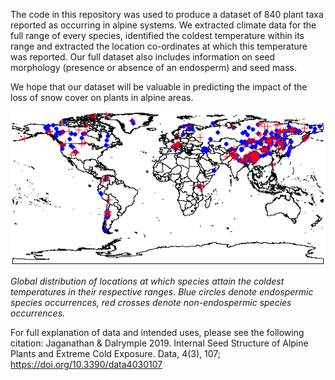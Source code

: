 The code in this repository was used to produce a dataset of 840 plant taxa reported as occurring in alpine systems.  We extracted climate data for the full range of every species, identified the coldest temperature within its range and extracted the location co-ordinates at which this temperature was reported.  Our full dataset also includes information on seed morphology (presence or absence of an endosperm) and seed mass.

We hope that our dataset will be valuable in predicting the impact of the loss of snow cover on plants in alpine areas.

![](seeds_and_cold_map_crop.png)

  *Global distribution of locations at which species attain the coldest temperatures in their respective ranges. Blue circles denote endospermic species occurrences, red crosses denote non-endospermic species occurrences.*

For full explanation of data and intended uses, please see the following citation:
Jaganathan & Dalrymple 2019. Internal Seed Structure of Alpine Plants and Extreme Cold Exposure. Data, 4(3), 107; https://doi.org/10.3390/data4030107
